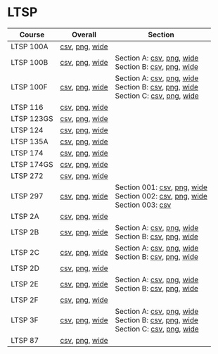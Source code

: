 # LTSP

| Course | Overall | Section |
| ------ | ------- | ------- |
| LTSP 100A | [csv](https://github.com/UCSD-Historical-Enrollment-Data/2024Fall/blob/main/overall/LTSP%20100A.csv), [png](https://raw.githubusercontent.com/UCSD-Historical-Enrollment-Data/2024Fall/main/plot_overall/LTSP%20100A.png), [wide](https://raw.githubusercontent.com/UCSD-Historical-Enrollment-Data/2024Fall/main/plot_overall_wide/LTSP%20100A.png) |  |
| LTSP 100B | [csv](https://github.com/UCSD-Historical-Enrollment-Data/2024Fall/blob/main/overall/LTSP%20100B.csv), [png](https://raw.githubusercontent.com/UCSD-Historical-Enrollment-Data/2024Fall/main/plot_overall/LTSP%20100B.png), [wide](https://raw.githubusercontent.com/UCSD-Historical-Enrollment-Data/2024Fall/main/plot_overall_wide/LTSP%20100B.png) | Section A: [csv](https://github.com/UCSD-Historical-Enrollment-Data/2024Fall/blob/main/section/LTSP%20100B_A.csv), [png](https://raw.githubusercontent.com/UCSD-Historical-Enrollment-Data/2024Fall/main/plot_section/LTSP%20100B_A.png), [wide](https://raw.githubusercontent.com/UCSD-Historical-Enrollment-Data/2024Fall/main/plot_section_wide/LTSP%20100B_A.png)<br>Section B: [csv](https://github.com/UCSD-Historical-Enrollment-Data/2024Fall/blob/main/section/LTSP%20100B_B.csv), [png](https://raw.githubusercontent.com/UCSD-Historical-Enrollment-Data/2024Fall/main/plot_section/LTSP%20100B_B.png), [wide](https://raw.githubusercontent.com/UCSD-Historical-Enrollment-Data/2024Fall/main/plot_section_wide/LTSP%20100B_B.png) |
| LTSP 100F | [csv](https://github.com/UCSD-Historical-Enrollment-Data/2024Fall/blob/main/overall/LTSP%20100F.csv), [png](https://raw.githubusercontent.com/UCSD-Historical-Enrollment-Data/2024Fall/main/plot_overall/LTSP%20100F.png), [wide](https://raw.githubusercontent.com/UCSD-Historical-Enrollment-Data/2024Fall/main/plot_overall_wide/LTSP%20100F.png) | Section A: [csv](https://github.com/UCSD-Historical-Enrollment-Data/2024Fall/blob/main/section/LTSP%20100F_A.csv), [png](https://raw.githubusercontent.com/UCSD-Historical-Enrollment-Data/2024Fall/main/plot_section/LTSP%20100F_A.png), [wide](https://raw.githubusercontent.com/UCSD-Historical-Enrollment-Data/2024Fall/main/plot_section_wide/LTSP%20100F_A.png)<br>Section B: [csv](https://github.com/UCSD-Historical-Enrollment-Data/2024Fall/blob/main/section/LTSP%20100F_B.csv), [png](https://raw.githubusercontent.com/UCSD-Historical-Enrollment-Data/2024Fall/main/plot_section/LTSP%20100F_B.png), [wide](https://raw.githubusercontent.com/UCSD-Historical-Enrollment-Data/2024Fall/main/plot_section_wide/LTSP%20100F_B.png)<br>Section C: [csv](https://github.com/UCSD-Historical-Enrollment-Data/2024Fall/blob/main/section/LTSP%20100F_C.csv), [png](https://raw.githubusercontent.com/UCSD-Historical-Enrollment-Data/2024Fall/main/plot_section/LTSP%20100F_C.png), [wide](https://raw.githubusercontent.com/UCSD-Historical-Enrollment-Data/2024Fall/main/plot_section_wide/LTSP%20100F_C.png) |
| LTSP 116 | [csv](https://github.com/UCSD-Historical-Enrollment-Data/2024Fall/blob/main/overall/LTSP%20116.csv), [png](https://raw.githubusercontent.com/UCSD-Historical-Enrollment-Data/2024Fall/main/plot_overall/LTSP%20116.png), [wide](https://raw.githubusercontent.com/UCSD-Historical-Enrollment-Data/2024Fall/main/plot_overall_wide/LTSP%20116.png) |  |
| LTSP 123GS | [csv](https://github.com/UCSD-Historical-Enrollment-Data/2024Fall/blob/main/overall/LTSP%20123GS.csv), [png](https://raw.githubusercontent.com/UCSD-Historical-Enrollment-Data/2024Fall/main/plot_overall/LTSP%20123GS.png), [wide](https://raw.githubusercontent.com/UCSD-Historical-Enrollment-Data/2024Fall/main/plot_overall_wide/LTSP%20123GS.png) |  |
| LTSP 124 | [csv](https://github.com/UCSD-Historical-Enrollment-Data/2024Fall/blob/main/overall/LTSP%20124.csv), [png](https://raw.githubusercontent.com/UCSD-Historical-Enrollment-Data/2024Fall/main/plot_overall/LTSP%20124.png), [wide](https://raw.githubusercontent.com/UCSD-Historical-Enrollment-Data/2024Fall/main/plot_overall_wide/LTSP%20124.png) |  |
| LTSP 135A | [csv](https://github.com/UCSD-Historical-Enrollment-Data/2024Fall/blob/main/overall/LTSP%20135A.csv), [png](https://raw.githubusercontent.com/UCSD-Historical-Enrollment-Data/2024Fall/main/plot_overall/LTSP%20135A.png), [wide](https://raw.githubusercontent.com/UCSD-Historical-Enrollment-Data/2024Fall/main/plot_overall_wide/LTSP%20135A.png) |  |
| LTSP 174 | [csv](https://github.com/UCSD-Historical-Enrollment-Data/2024Fall/blob/main/overall/LTSP%20174.csv), [png](https://raw.githubusercontent.com/UCSD-Historical-Enrollment-Data/2024Fall/main/plot_overall/LTSP%20174.png), [wide](https://raw.githubusercontent.com/UCSD-Historical-Enrollment-Data/2024Fall/main/plot_overall_wide/LTSP%20174.png) |  |
| LTSP 174GS | [csv](https://github.com/UCSD-Historical-Enrollment-Data/2024Fall/blob/main/overall/LTSP%20174GS.csv), [png](https://raw.githubusercontent.com/UCSD-Historical-Enrollment-Data/2024Fall/main/plot_overall/LTSP%20174GS.png), [wide](https://raw.githubusercontent.com/UCSD-Historical-Enrollment-Data/2024Fall/main/plot_overall_wide/LTSP%20174GS.png) |  |
| LTSP 272 | [csv](https://github.com/UCSD-Historical-Enrollment-Data/2024Fall/blob/main/overall/LTSP%20272.csv), [png](https://raw.githubusercontent.com/UCSD-Historical-Enrollment-Data/2024Fall/main/plot_overall/LTSP%20272.png), [wide](https://raw.githubusercontent.com/UCSD-Historical-Enrollment-Data/2024Fall/main/plot_overall_wide/LTSP%20272.png) |  |
| LTSP 297 | [csv](https://github.com/UCSD-Historical-Enrollment-Data/2024Fall/blob/main/overall/LTSP%20297.csv), [png](https://raw.githubusercontent.com/UCSD-Historical-Enrollment-Data/2024Fall/main/plot_overall/LTSP%20297.png), [wide](https://raw.githubusercontent.com/UCSD-Historical-Enrollment-Data/2024Fall/main/plot_overall_wide/LTSP%20297.png) | Section 001: [csv](https://github.com/UCSD-Historical-Enrollment-Data/2024Fall/blob/main/section/LTSP%20297_001.csv), [png](https://raw.githubusercontent.com/UCSD-Historical-Enrollment-Data/2024Fall/main/plot_section/LTSP%20297_001.png), [wide](https://raw.githubusercontent.com/UCSD-Historical-Enrollment-Data/2024Fall/main/plot_section_wide/LTSP%20297_001.png)<br>Section 002: [csv](https://github.com/UCSD-Historical-Enrollment-Data/2024Fall/blob/main/section/LTSP%20297_002.csv), [png](https://raw.githubusercontent.com/UCSD-Historical-Enrollment-Data/2024Fall/main/plot_section/LTSP%20297_002.png), [wide](https://raw.githubusercontent.com/UCSD-Historical-Enrollment-Data/2024Fall/main/plot_section_wide/LTSP%20297_002.png)<br>Section 003: [csv](https://github.com/UCSD-Historical-Enrollment-Data/2024Fall/blob/main/section/LTSP%20297_003.csv) |
| LTSP 2A | [csv](https://github.com/UCSD-Historical-Enrollment-Data/2024Fall/blob/main/overall/LTSP%202A.csv), [png](https://raw.githubusercontent.com/UCSD-Historical-Enrollment-Data/2024Fall/main/plot_overall/LTSP%202A.png), [wide](https://raw.githubusercontent.com/UCSD-Historical-Enrollment-Data/2024Fall/main/plot_overall_wide/LTSP%202A.png) |  |
| LTSP 2B | [csv](https://github.com/UCSD-Historical-Enrollment-Data/2024Fall/blob/main/overall/LTSP%202B.csv), [png](https://raw.githubusercontent.com/UCSD-Historical-Enrollment-Data/2024Fall/main/plot_overall/LTSP%202B.png), [wide](https://raw.githubusercontent.com/UCSD-Historical-Enrollment-Data/2024Fall/main/plot_overall_wide/LTSP%202B.png) | Section A: [csv](https://github.com/UCSD-Historical-Enrollment-Data/2024Fall/blob/main/section/LTSP%202B_A.csv), [png](https://raw.githubusercontent.com/UCSD-Historical-Enrollment-Data/2024Fall/main/plot_section/LTSP%202B_A.png), [wide](https://raw.githubusercontent.com/UCSD-Historical-Enrollment-Data/2024Fall/main/plot_section_wide/LTSP%202B_A.png)<br>Section B: [csv](https://github.com/UCSD-Historical-Enrollment-Data/2024Fall/blob/main/section/LTSP%202B_B.csv), [png](https://raw.githubusercontent.com/UCSD-Historical-Enrollment-Data/2024Fall/main/plot_section/LTSP%202B_B.png), [wide](https://raw.githubusercontent.com/UCSD-Historical-Enrollment-Data/2024Fall/main/plot_section_wide/LTSP%202B_B.png) |
| LTSP 2C | [csv](https://github.com/UCSD-Historical-Enrollment-Data/2024Fall/blob/main/overall/LTSP%202C.csv), [png](https://raw.githubusercontent.com/UCSD-Historical-Enrollment-Data/2024Fall/main/plot_overall/LTSP%202C.png), [wide](https://raw.githubusercontent.com/UCSD-Historical-Enrollment-Data/2024Fall/main/plot_overall_wide/LTSP%202C.png) | Section A: [csv](https://github.com/UCSD-Historical-Enrollment-Data/2024Fall/blob/main/section/LTSP%202C_A.csv), [png](https://raw.githubusercontent.com/UCSD-Historical-Enrollment-Data/2024Fall/main/plot_section/LTSP%202C_A.png), [wide](https://raw.githubusercontent.com/UCSD-Historical-Enrollment-Data/2024Fall/main/plot_section_wide/LTSP%202C_A.png)<br>Section B: [csv](https://github.com/UCSD-Historical-Enrollment-Data/2024Fall/blob/main/section/LTSP%202C_B.csv), [png](https://raw.githubusercontent.com/UCSD-Historical-Enrollment-Data/2024Fall/main/plot_section/LTSP%202C_B.png), [wide](https://raw.githubusercontent.com/UCSD-Historical-Enrollment-Data/2024Fall/main/plot_section_wide/LTSP%202C_B.png) |
| LTSP 2D | [csv](https://github.com/UCSD-Historical-Enrollment-Data/2024Fall/blob/main/overall/LTSP%202D.csv), [png](https://raw.githubusercontent.com/UCSD-Historical-Enrollment-Data/2024Fall/main/plot_overall/LTSP%202D.png), [wide](https://raw.githubusercontent.com/UCSD-Historical-Enrollment-Data/2024Fall/main/plot_overall_wide/LTSP%202D.png) |  |
| LTSP 2E | [csv](https://github.com/UCSD-Historical-Enrollment-Data/2024Fall/blob/main/overall/LTSP%202E.csv), [png](https://raw.githubusercontent.com/UCSD-Historical-Enrollment-Data/2024Fall/main/plot_overall/LTSP%202E.png), [wide](https://raw.githubusercontent.com/UCSD-Historical-Enrollment-Data/2024Fall/main/plot_overall_wide/LTSP%202E.png) | Section A: [csv](https://github.com/UCSD-Historical-Enrollment-Data/2024Fall/blob/main/section/LTSP%202E_A.csv), [png](https://raw.githubusercontent.com/UCSD-Historical-Enrollment-Data/2024Fall/main/plot_section/LTSP%202E_A.png), [wide](https://raw.githubusercontent.com/UCSD-Historical-Enrollment-Data/2024Fall/main/plot_section_wide/LTSP%202E_A.png)<br>Section B: [csv](https://github.com/UCSD-Historical-Enrollment-Data/2024Fall/blob/main/section/LTSP%202E_B.csv), [png](https://raw.githubusercontent.com/UCSD-Historical-Enrollment-Data/2024Fall/main/plot_section/LTSP%202E_B.png), [wide](https://raw.githubusercontent.com/UCSD-Historical-Enrollment-Data/2024Fall/main/plot_section_wide/LTSP%202E_B.png) |
| LTSP 2F | [csv](https://github.com/UCSD-Historical-Enrollment-Data/2024Fall/blob/main/overall/LTSP%202F.csv), [png](https://raw.githubusercontent.com/UCSD-Historical-Enrollment-Data/2024Fall/main/plot_overall/LTSP%202F.png), [wide](https://raw.githubusercontent.com/UCSD-Historical-Enrollment-Data/2024Fall/main/plot_overall_wide/LTSP%202F.png) |  |
| LTSP 3F | [csv](https://github.com/UCSD-Historical-Enrollment-Data/2024Fall/blob/main/overall/LTSP%203F.csv), [png](https://raw.githubusercontent.com/UCSD-Historical-Enrollment-Data/2024Fall/main/plot_overall/LTSP%203F.png), [wide](https://raw.githubusercontent.com/UCSD-Historical-Enrollment-Data/2024Fall/main/plot_overall_wide/LTSP%203F.png) | Section A: [csv](https://github.com/UCSD-Historical-Enrollment-Data/2024Fall/blob/main/section/LTSP%203F_A.csv), [png](https://raw.githubusercontent.com/UCSD-Historical-Enrollment-Data/2024Fall/main/plot_section/LTSP%203F_A.png), [wide](https://raw.githubusercontent.com/UCSD-Historical-Enrollment-Data/2024Fall/main/plot_section_wide/LTSP%203F_A.png)<br>Section B: [csv](https://github.com/UCSD-Historical-Enrollment-Data/2024Fall/blob/main/section/LTSP%203F_B.csv), [png](https://raw.githubusercontent.com/UCSD-Historical-Enrollment-Data/2024Fall/main/plot_section/LTSP%203F_B.png), [wide](https://raw.githubusercontent.com/UCSD-Historical-Enrollment-Data/2024Fall/main/plot_section_wide/LTSP%203F_B.png)<br>Section C: [csv](https://github.com/UCSD-Historical-Enrollment-Data/2024Fall/blob/main/section/LTSP%203F_C.csv), [png](https://raw.githubusercontent.com/UCSD-Historical-Enrollment-Data/2024Fall/main/plot_section/LTSP%203F_C.png), [wide](https://raw.githubusercontent.com/UCSD-Historical-Enrollment-Data/2024Fall/main/plot_section_wide/LTSP%203F_C.png) |
| LTSP 87 | [csv](https://github.com/UCSD-Historical-Enrollment-Data/2024Fall/blob/main/overall/LTSP%2087.csv), [png](https://raw.githubusercontent.com/UCSD-Historical-Enrollment-Data/2024Fall/main/plot_overall/LTSP%2087.png), [wide](https://raw.githubusercontent.com/UCSD-Historical-Enrollment-Data/2024Fall/main/plot_overall_wide/LTSP%2087.png) |  |
